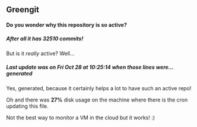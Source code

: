 ## Greengit

#### Do you wonder why this repository is so active?

##### After all it has 32510 commits!

But is it *really* active? Well...

##### Last update was on Fri Oct 28 at 10:25:14 when those lines were... generated

Yes, generated, because it certainly helps a lot to have such an active repo!

Oh and there was **27%** disk usage on the machine
where there is the cron updating this file.

Not the best way to monitor a VM in the cloud but it works! :)

